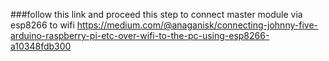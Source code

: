 
###follow this link and proceed this step to connect master module via esp8266 to wifi
https://medium.com/@anaganisk/connecting-johnny-five-arduino-raspberry-pi-etc-over-wifi-to-the-pc-using-esp8266-a10348fdb300